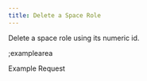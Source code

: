 ```yaml
---
title: Delete a Space Role
---
```


Delete a space role using its numeric id. 

;examplearea

Example Request

<RequestExample url="https://mapi.storyblok.com/v1/spaces/606/space_roles/18" httpMethod="DELETE"></RequestExample>